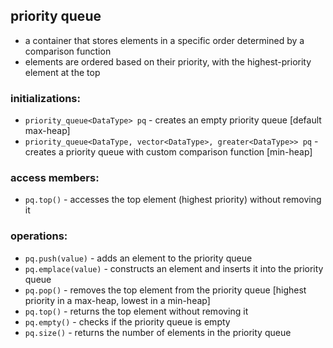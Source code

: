 ## priority queue

- a container that stores elements in a specific order determined by a comparison function
- elements are ordered based on their priority, with the highest-priority element at the top


### initializations:

- `priority_queue<DataType> pq` - creates an empty priority queue [default max-heap]
- `priority_queue<DataType, vector<DataType>, greater<DataType>> pq` - creates a priority queue with custom comparison function [min-heap]


### access members:

- `pq.top()` - accesses the top element (highest priority) without removing it


### operations:

- `pq.push(value)` - adds an element to the priority queue
- `pq.emplace(value)` - constructs an element and inserts it into the priority queue
- `pq.pop()` - removes the top element from the priority queue [highest priority in a max-heap, lowest in a min-heap]
- `pq.top()` - returns the top element without removing it
- `pq.empty()` - checks if the priority queue is empty
- `pq.size()` - returns the number of elements in the priority queue
